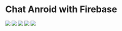 # Chat Anroid with Firebase
<img src="https://github.com/Dia2001/DescribeAllProject/blob/master/ChatAppAnroid/tinnhan1.PNG?raw=true"/> <img src="https://github.com/Dia2001/DescribeAllProject/blob/master/ChatAppAnroid/tinnhan2.PNG?raw=true"/> <img src="https://github.com/Dia2001/DescribeAllProject/blob/master/ChatAppAnroid/trangchu.PNG?raw=true"/> <img src="https://github.com/Dia2001/DescribeAllProject/blob/master/ChatAppAnroid/Hosocanhan.PNG?raw=true"/> <img src="https://github.com/Dia2001/DescribeAllProject/blob/master/ChatAppAnroid/Story.PNG?raw=true"/>
